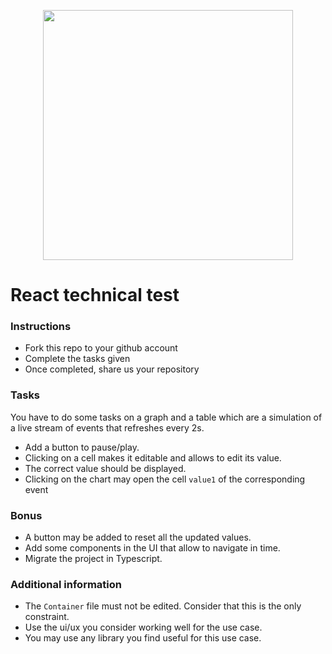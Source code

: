 <p align="center">
    <img align="center" src="https://www.leslivresblancs.fr/sites/default/files/iconosquare-logo.png" style="width: 400px">
</p>

# React technical test

### Instructions

- Fork this repo to your github account
- Complete the tasks given
- Once completed, share us your repository

### Tasks

You have to do some tasks on a graph and a table which are a simulation of a live stream of events that refreshes every 2s. 

- Add a button to pause/play.
- Clicking on a cell makes it editable and allows to edit its value.
- The correct value should be displayed.
- Clicking on the chart may open the cell `value1` of the corresponding event

### Bonus

- A button may be added to reset all the updated values.
- Add some components in the UI that allow to navigate in time.
- Migrate the project in Typescript.

### Additional information
- The `Container` file must not be edited. Consider that this is the only constraint.
- Use the ui/ux you consider working well for the use case.
- You may use any library you find useful for this use case.
